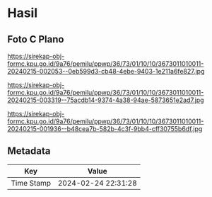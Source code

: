 # Hasil

## Foto C Plano

https://sirekap-obj-formc.kpu.go.id/9a76/pemilu/ppwp/36/73/01/10/10/3673011010011-20240215-002053--0eb599d3-cb48-4ebe-9403-1e211a6fe827.jpg

https://sirekap-obj-formc.kpu.go.id/9a76/pemilu/ppwp/36/73/01/10/10/3673011010011-20240215-003319--75acdb14-9374-4a38-94ae-5873651e2ad7.jpg

https://sirekap-obj-formc.kpu.go.id/9a76/pemilu/ppwp/36/73/01/10/10/3673011010011-20240215-001936--b48cea7b-582b-4c3f-9bb4-cff30755b6df.jpg


## Metadata

| Key        | Value               |
| ---------- | ------------------- |
| Time Stamp | 2024-02-24 22:31:28 |



